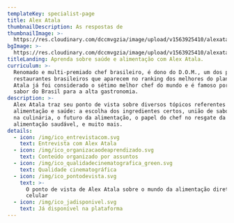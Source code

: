 ```yaml
---
templateKey: specialist-page
title: Alex Atala
thumbnailDescription: As respostas de
thumbnailImage: >-
  https://res.cloudinary.com/dccmvgzia/image/upload/v1563925410/alexatala_kggl0h.jpg
bgImage: >-
  https://res.cloudinary.com/dccmvgzia/image/upload/v1563925410/alexatala_kggl0h.jpg
titleLanding: Aprenda sobre saúde e alimentação com Alex Atala.
curriculum: >-
  Renomado e multi-premiado chef brasileiro, é dono do D.O.M., um dos poucos
  restaurantes brasileiros que aparecem no ranking dos melhores do planeta.
  Atala já foi considerado o sétimo melhor chef do mundo e é famoso por levar o
  sabor do Brasil para a alta gastronomia.
description: >-
  Alex Atala traz seu ponto de vista sobre diversos tópicos referentes à
  alimentação e saúde: a escolha dos ingredientes certos, união de sabor e saúde
  na culinária, o futuro da alimentação, o papel do chef no resgate da
  alimentação saudável, e muito mais.
details:
  - icon: /img/ico_entrevistacom.svg
    text: Entrevista com Alex Atala
  - icon: /img/ico_organizacaodeaprendizado.svg
    text: Conteúdo organizado por assuntos
  - icon: /img/ico_qualidadecinematografica_green.svg
    text: Qualidade cinematográfica
  - icon: /img/ico_pontodevista.svg
    text: >-
      O ponto de vista de Alex Atala sobre o mundo da alimentação direto no seu
      celular
  - icon: /img/ico_jadisponivel.svg
    text: Já disponível na plataforma
---
```


